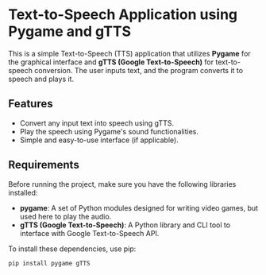 # Text-to-Speech Application using Pygame and gTTS

This is a simple Text-to-Speech (TTS) application that utilizes **Pygame** for the graphical interface and **gTTS (Google Text-to-Speech)** for text-to-speech conversion. The user inputs text, and the program converts it to speech and plays it.

## Features

- Convert any input text into speech using gTTS.
- Play the speech using Pygame's sound functionalities.
- Simple and easy-to-use interface (if applicable).
  
## Requirements

Before running the project, make sure you have the following libraries installed:

- **pygame**: A set of Python modules designed for writing video games, but used here to play the audio.
- **gTTS (Google Text-to-Speech)**: A Python library and CLI tool to interface with Google Text-to-Speech API.

To install these dependencies, use pip:

```bash
pip install pygame gTTS

